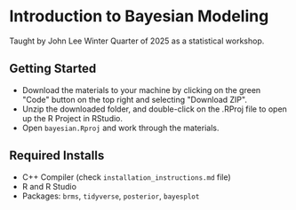 # Introduction to Bayesian Modeling

Taught by John Lee Winter Quarter of 2025 as a statistical workshop.

## Getting Started
- Download the materials to your machine by clicking on the green "Code" button on the top right and selecting "Download ZIP".
- Unzip the downloaded folder, and double-click on the .RProj file to open up the R Project in RStudio.
- Open `bayesian.Rproj` and work through the materials.

## Required Installs

- C++ Compiler (check `installation_instructions.md` file)
- R and R Studio
- Packages: `brms`, `tidyverse`, `posterior`, `bayesplot`
